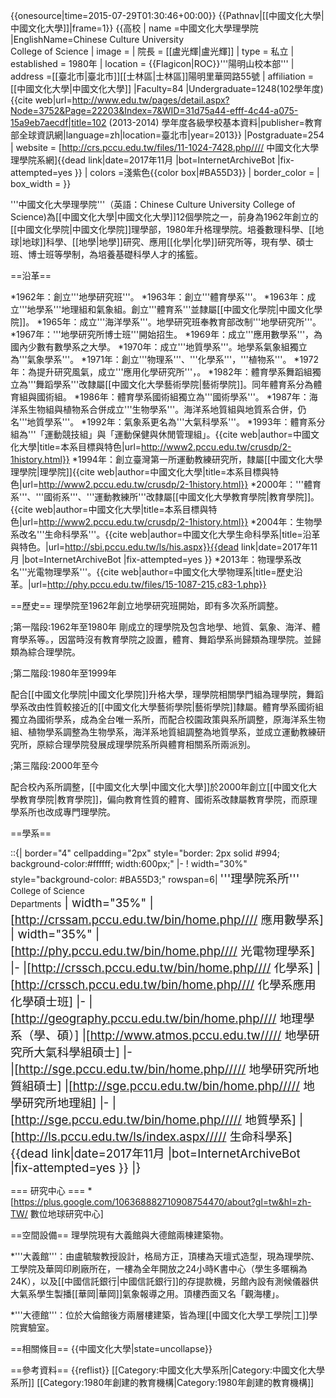 {{onesource|time=2015-07-29T01:30:46+00:00}}
{{Pathnav|[[中國文化大學|中國文化大學]]|frame=1}}
{{高校
| name =中國文化大學理學院
|EnglishName=Chinese Culture University <br> College of Science
| image =
| 院長 = [[盧光輝|盧光輝]]
| type = 私立
| established = 1980年
| location = {{Flagicon|ROC}}'''陽明山校本部'''
| address =[[臺北市|臺北市]][[士林區|士林區]]陽明里華岡路55號
| affiliation = [[中國文化大學|中國文化大學]]
|Faculty=84
|Undergraduate=1248(102學年度)<ref>{{cite web|url=http://www.edu.tw/pages/detail.aspx?Node=3752&Page=22203&Index=7&WID=31d75a44-efff-4c44-a075-15a9eb7aecdf|title=102 (2013-2014) 學年度各級學校基本資料|publisher=教育部全球資訊網|language=zh|location=臺北市|year=2013}}</ref>
|Postgraduate=254
| website = [http://crs.pccu.edu.tw/files/11-1024-7428.php//// 中國文化大學理學院系網]{{dead link|date=2017年11月 |bot=InternetArchiveBot |fix-attempted=yes }}
| colors =淺紫色{{color box|#BA55D3}}
| border_color =
| box_width =
}}

'''中國文化大學理學院'''（英語：Chinese Culture University College of Science)為[[中國文化大學|中國文化大學]]12個學院之一，前身為1962年創立的[[中國文化學院|中國文化學院]]理學部，1980年升格理學院。培養數理科學、[[地球|地球]]科學、[[地學|地學]]研究、應用[[化學|化學]]研究所等，現有學、碩士班、博士班等學制，為培養基礎科學人才的搖籃。

==沿革==

*1962年：創立'''地學研究班'''。
*1963年：創立'''體育學系'''。
*1963年：成立'''地學系'''地理組和氣象組。創立'''體育系'''並隸屬[[中國文化學院|中國文化學院]]。
*1965年：成立'''海洋學系'''。地學研究班奉教育部改制'''地學研究所'''。
*1967年：'''地學研究所博士班'''開始招生。
*1969年：成立'''應用數學系'''，為國內少數有數學系之大學。
*1970年：成立'''地質學系'''。地學系氣象組獨立為'''氣象學系'''。
*1971年：創立'''物理系'''、'''化學系'''，'''植物系'''。
*1972年：為提升研究風氣，成立'''應用化學研究所'''，。
*1982年：體育學系舞蹈組獨立為'''舞蹈學系'''改隸屬[[中國文化大學藝術學院|藝術學院]]。同年體育系分為體育組與國術組。
*1986年：體育學系國術組獨立為'''國術學系'''。
*1987年：海洋系生物組與植物系合併成立'''生物學系'''。海洋系地質組與地質系合併，仍名'''地質學系'''。
*1992年：氣象系更名為'''大氣科學系'''。
*1993年：體育系分組為'''「運動競技組」與「運動保健與休閒管理組」。<ref>{{cite web|author=中國文化大學|title=本系目標與特色|url=http://www2.pccu.edu.tw/crusdp/2-1history.html}}</ref>
*1994年：創立臺灣第一所運動教練研究所，隸屬[[中國文化大學理學院|理學院]]<ref>{{cite web|author=中國文化大學|title=本系目標與特色|url=http://www2.pccu.edu.tw/crusdp/2-1history.html}}</ref>
*2000年：'''體育系'''、'''國術系'''、'''運動教練所'''改隸屬[[中國文化大學教育學院|教育學院]]。<ref>{{cite web|author=中國文化大學|title=本系目標與特色|url=http://www2.pccu.edu.tw/crusdp/2-1history.html}}</ref>
*2004年：生物學系改名'''生命科學系'''。<ref>{{cite web|author=中國文化大學生命科學系|title=沿革與特色。|url=http://sbi.pccu.edu.tw/ls/his.aspx}}{{dead link|date=2017年11月 |bot=InternetArchiveBot |fix-attempted=yes }}</ref>
*2013年：物理學系改名'''光電物理學系'''。<ref>{{cite web|author=中國文化大學物理系|title=歷史沿革。|url=http://phy.pccu.edu.tw/files/15-1087-215,c83-1.php}}</ref>

==歷史==
理學院至1962年創立地學研究班開始，即有多次系所調整。

;第一階段:1962年至1980年
剛成立的理學院及包含地學、地質、氣象、海洋、體育學系等。，因當時沒有教育學院之設置，體育、舞蹈學系尚歸類為理學院。並歸類為綜合理學院。

;第二階段:1980年至1999年

配合[[中國文化學院|中國文化學院]]升格大學，理學院相關學門組為理學院，舞蹈學系改由性質較接近的[[中國文化大學藝術學院|藝術學院]]隸屬。體育學系國術組獨立為國術學系，成為全台唯一系所，而配合校園政策與系所調整，原海洋系生物組、植物學系調整為生物學系，海洋系地質組調整為地質學系，並成立運動教練研究所，原綜合理學院發展成理學院系所與體育相關系所兩派別。

;第三階段:2000年至今

配合校內系所調整，[[中國文化大學|中國文化大學]]於2000年創立[[中國文化大學教育學院|教育學院]]，偏向教育性質的體育、國術系改隸屬教育學院，而原理學系所也改成專門理學院。

==學系==

::{| border="4" cellpadding="2px" style="border: 2px solid #994; background-color:#ffffff; width:600px;"
|- 
! width="30%" style="background-color: #BA55D3;" rowspan=6| <span style="font-size:14pt;"> '''理學院系所'''<br />
<span style="font-size:10pt;"> College of Science <br> Departments</span>
| width="35%" |[http://crssam.pccu.edu.tw/bin/home.php//// 應用數學系]
| width="35%" |[http://phy.pccu.edu.tw/bin/home.php//// 光電物理學系]
|-
|[http://crssch.pccu.edu.tw/bin/home.php//// 化學系]
|[http://crssch.pccu.edu.tw/bin/home.php//// 化學系應用化學碩士班]
|-
|[http://geography.pccu.edu.tw/bin/home.php//// 地理學系（學、碩）]
|[http://www.atmos.pccu.edu.tw///// 地學研究所大氣科學組碩士]
|-	
|[http://sge.pccu.edu.tw/bin/home.php///// 地學研究所地質組碩士]
|[http://sge.pccu.edu.tw/bin/home.php///// 地學研究所地理組]
|-
|[http://sge.pccu.edu.tw/bin/home.php///// 地質學系]
|[http://ls.pccu.edu.tw/ls/index.aspx///// 生命科學系]{{dead link|date=2017年11月 |bot=InternetArchiveBot |fix-attempted=yes }}
|}

=== 研究中心 ===
*[https://plus.google.com/106368882710908754470/about?gl=tw&hl=zh-TW/ 數位地球研究中心]

==空間設備==
理學院現有大義館與大德館兩棟建築物。

*'''大義館'''：由盧毓駿教授設計，格局方正，頂樓為天壇式造型，現為理學院、工學院及華岡印刷廠所在，一樓為全年開放之24小時K書中心（學生多暱稱為24K），以及[[中國信託銀行|中國信託銀行]]的存提款機，另館內設有測候儀器供大氣系學生製播[[華岡|華岡]]氣象報導之用。頂樓西面又名「觀海樓」。

*'''大德館'''：位於大倫館後方兩層樓建築，皆為理[[中國文化大學工學院|工]]學院實驗室。

==相關條目==
{{中國文化大學|state=uncollapse}}

==參考資料==
{{reflist}}
[[Category:中國文化大學系所|Category:中國文化大學系所]]
[[Category:1980年創建的教育機構|Category:1980年創建的教育機構]]